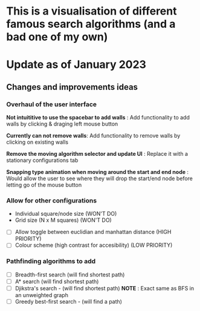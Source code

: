 # This is a visualisation of different famous search algorithms (and a bad one of my own)

# Update as of January 2023

## Changes and improvements ideas

### Overhaul of the user interface

**Not intuititive to use the spacebar to add walls** : Add functionality to add walls by clicking & draging left mouse button

**Currently can not remove walls**: Add functionality to remove walls by clicking on existing walls

**Remove the moving algorithm selector and update UI** : Replace it with a stationary configurations tab

**Snapping type animation when moving around the start and end node** : Would allow the user to see where they will drop the start/end node before letting go of the mouse button

### Allow for other configurations

- Individual square/node size (WON'T DO)
- Grid size (N x M squares) (WON'T DO)
- [ ] Allow toggle between euclidian and manhattan distance (HIGH PRIORITY)
- [ ] Colour scheme (high contrast for accesibility) (LOW PRIORITY)

### Pathfinding algorithms to add

- [ ] Breadth-first search (will find shortest path)
- [ ] A\* search (will find shortest path)
- [ ] Djikstra's search - (will find shortest path) **NOTE** : Exact same as BFS in an unweighted graph
- [ ] Greedy best-first search - (will find a path)
